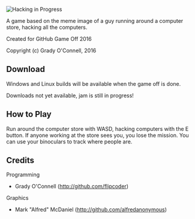 ![Hacking in Progress](http://i.imgur.com/nYbrntf.png)

A game based on the meme image of a guy running around a computer store, hacking
all the computers.

Created for GitHub Game Off 2016

Copyright (c) Grady O'Connell, 2016

## Download

Windows and Linux builds will be available when the game off is done.

Downloads not yet available, jam is still in progress!

## How to Play

Run around the computer store with WASD, hacking computers with the E button.
If anyone working at the store sees you, you lose the mission.
You can use your binoculars to track where people are.

## Credits

Programming
- Grady O'Connell (http://github.com/flipcoder)

Graphics
- Mark "Alfred" McDaniel (http://github.com/alfredanonymous)

